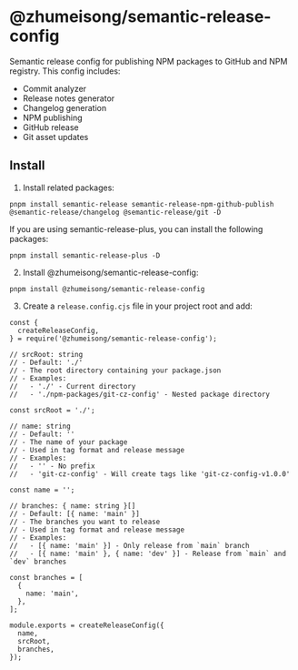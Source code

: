 # @zhumeisong/semantic-release-config

Semantic release config for publishing NPM packages to GitHub and NPM registry. This config includes:

- Commit analyzer
- Release notes generator
- Changelog generation
- NPM publishing
- GitHub release
- Git asset updates

## Install

1. Install related packages:

`pnpm install semantic-release semantic-release-npm-github-publish @semantic-release/changelog @semantic-release/git -D`

If you are using semantic-release-plus, you can install the following packages:

`pnpm install semantic-release-plus -D`

2. Install @zhumeisong/semantic-release-config:

`pnpm install @zhumeisong/semantic-release-config`

3. Create a `release.config.cjs` file in your project root and add:

```
const {
  createReleaseConfig,
} = require('@zhumeisong/semantic-release-config');

// srcRoot: string
// - Default: './'
// - The root directory containing your package.json
// - Examples:
//   - './' - Current directory
//   - './npm-packages/git-cz-config' - Nested package directory

const srcRoot = './';

// name: string
// - Default: ''
// - The name of your package
// - Used in tag format and release message
// - Examples:
//   - '' - No prefix
//   - 'git-cz-config' - Will create tags like 'git-cz-config-v1.0.0'

const name = '';

// branches: { name: string }[]
// - Default: [{ name: 'main' }]
// - The branches you want to release
// - Used in tag format and release message
// - Examples:
//   - [{ name: 'main' }] - Only release from `main` branch
//   - [{ name: 'main' }, { name: 'dev' }] - Release from `main` and `dev` branches

const branches = [
  {
    name: 'main',
  },
];

module.exports = createReleaseConfig({
  name,
  srcRoot,
  branches,
});
```
